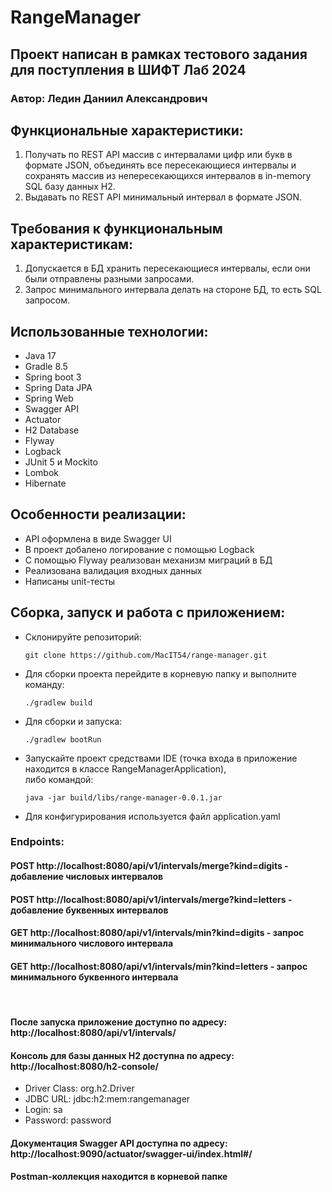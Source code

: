 # RangeManager

## Проект написан в рамках тестового задания для поступления в ШИФТ Лаб 2024

### Автор: Ледин Даниил Александрович

## Функциональные характеристики:
1. Получать по REST API массив с интервалами цифр или букв в формате JSON, объединять все пересекающиеся интервалы и сохранять массив из непересекающихся интервалов в in-memory SQL базу данных H2.
2. Выдавать по REST API минимальный интервал в формате JSON.

## Требования к функциональным характеристикам:
1. Допускается в БД хранить пересекающиеся интервалы, если они были отправлены разными запросами. 
2. Запрос минимального интервала делать на стороне БД, то есть SQL запросом.

## Использованные технологии:
* Java 17
* Gradle 8.5
* Spring boot 3
* Spring Data JPA
* Spring Web
* Swagger API
* Actuator
* H2 Database
* Flyway
* Logback
* JUnit 5 и Mockito
* Lombok
* Hibernate

## Особенности реализации:
* API оформлена в виде Swagger UI
* В проект добалено логирование с помощью Logback
* С помощью Flyway реализован механизм миграций в БД
* Реализована валидация входных данных
* Написаны unit-тесты

## Сборка, запуск и работа с приложением:
* Склонируйте репозиторий: 
  ```
  git clone https://github.com/MacIT54/range-manager.git
  ``` 
* Для сборки проекта перейдите в корневую папку и выполните команду: 
  ```
  ./gradlew build
  ```
* Для сборки и запуска: 
  ```
  ./gradlew bootRun
  ```
* Запускайте проект средствами IDE (точка входа в приложение находится в классе RangeManagerApplication), <br>
  либо командой: 
  ```
  java -jar build/libs/range-manager-0.0.1.jar
  ```
* Для конфигурирования используется файл application.yaml

### Endpoints:
#### POST http://localhost:8080/api/v1/intervals/merge?kind=digits - добавление числовых интервалов
#### POST http://localhost:8080/api/v1/intervals/merge?kind=letters - добавление буквенных интервалов
#### GET http://localhost:8080/api/v1/intervals/min?kind=digits - запрос минимального числового интервала
#### GET http://localhost:8080/api/v1/intervals/min?kind=letters - запрос минимального буквенного интервала

<br/>

#### После запуска приложение доступно по адресу: http://localhost:8080/api/v1/intervals/
#### Консоль для базы данных H2 доступна по адресу: http://localhost:8080/h2-console/
* Driver Class: org.h2.Driver 
* JDBC URL: jdbc:h2:mem:rangemanager
* Login: sa
* Password: password
#### Документация Swagger API доступна по адресу: http://localhost:9090/actuator/swagger-ui/index.html#/
#### Postman-коллекция находится в корневой папке
